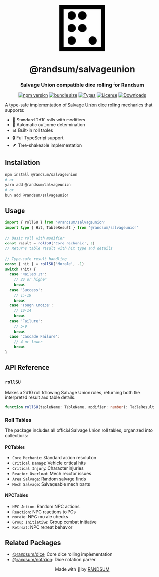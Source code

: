 <div align="center">
  <img width="150" height="150" src="https://raw.githubusercontent.com/RANDSUM/randsum/main/icon.webp" alt="Randsum Logo">
  <h1>@randsum/salvageunion</h1>
  <h3>Salvage Union compatible dice rolling for Randsum</h3>

[![npm version](https://img.shields.io/npm/v/@randsum/salvageunion)](https://www.npmjs.com/package/@randsum/salvageunion)
[![bundle size](https://img.shields.io/bundlephobia/minzip/@randsum/salvageunion)](https://bundlephobia.com/package/@randsum/salvageunion)
[![Types](https://img.shields.io/npm/types/@randsum/salvageunion)](https://www.npmjs.com/package/@randsum/salvageunion)
[![License](https://img.shields.io/npm/l/@randsum/salvageunion)](https://github.com/RANDSUM/randsum/blob/main/LICENSE)
[![Downloads](https://img.shields.io/npm/dm/@randsum/salvageunion)](https://www.npmjs.com/package/@randsum/salvageunion)

</div>

A type-safe implementation of [Salvage Union](https://www.geargrindergames.com/salvage-union) dice rolling mechanics that supports:

- 🎲 Standard 2d10 rolls with modifiers
- 🎯 Automatic outcome determination
- 📊 Built-in roll tables
- 🔒 Full TypeScript support
- 🪶 Tree-shakeable implementation

## Installation

```bash
npm install @randsum/salvageunion
# or
yarn add @randsum/salvageunion
# or
bun add @randsum/salvageunion
```

## Usage

```typescript
import { rollSU } from '@randsum/salvageunion'
import type { Hit, TableResult } from '@randsum/salvageunion'

// Basic roll with modifier
const result = rollSU('Core Mechanic', 2)
// Returns table result with hit type and details

// Type-safe result handling
const { hit } = rollSU('Morale', -1)
switch (hit) {
  case 'Nailed It':
    // 20 or higher
    break
  case 'Success':
    // 15-19
    break
  case 'Tough Choice':
    // 10-14
    break
  case 'Failure':
    // 5-9
    break
  case 'Cascade Failure':
    // 4 or lower
    break
}
```

## API Reference

### `rollSU`

Makes a 2d10 roll following Salvage Union rules, returning both the interpreted result and table details.

```typescript
function rollSU(tableName: TableName, modifier: number): TableResult
```

### Roll Tables

The package includes all official Salvage Union roll tables, organized into collections:

#### PCTables

- `Core Mechanic`: Standard action resolution
- `Critical Damage`: Vehicle critical hits
- `Critical Injury`: Character injuries
- `Reactor Overload`: Mech reactor issues
- `Area Salvage`: Random salvage finds
- `Mech Salvage`: Salvageable mech parts

#### NPCTables

- `NPC Action`: Random NPC actions
- `Reaction`: NPC reactions to PCs
- `Morale`: NPC morale checks
- `Group Initiative`: Group combat initiative
- `Retreat`: NPC retreat behavior

## Related Packages

- [@randsum/dice](https://github.com/RANDSUM/randsum/tree/main/corePackages/dice): Core dice rolling implementation
- [@randsum/notation](https://github.com/RANDSUM/randsum/tree/main/packages/notation): Dice notation parser

<div align="center">
Made with 👹 by <a href="https://github.com/RANDSUM">RANDSUM</a>
</div>
